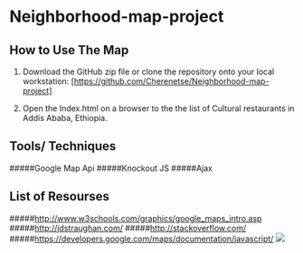 # Neighborhood-map-project

## How to Use The Map

1. Download the GitHub zip file or clone the repository onto your local workstation:
[https://github.com/Cherenetse/Neighborhood-map-project]

2. Open the Index.html on a browser to the the list of Cultural restaurants in Addis Ababa, Ethiopia.

## Tools/ Techniques
#####Google Map Api
#####Knockout JS
#####Ajax

## List of Resourses
#####http://www.w3schools.com/graphics/google_maps_intro.asp
#####http://jdstraughan.com/
#####http://stackoverflow.com/
#####https://developers.google.com/maps/documentation/javascript/
![](https://github.com/Cherenetse/Neighborhood-map-project/tree/master/images/Capture.PNG)


